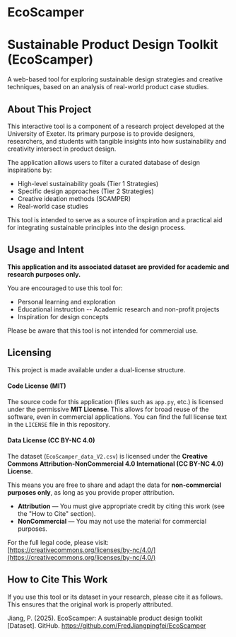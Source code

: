 # EcoScamper
# Sustainable Product Design Toolkit (EcoScamper)

A web-based tool for exploring sustainable design strategies and creative techniques, based on an analysis of real-world product case studies.

## About This Project

This interactive tool is a component of a research project developed at the University of Exeter. Its primary purpose is to provide designers, researchers, and students with tangible insights into how sustainability and creativity intersect in product design.

The application allows users to filter a curated database of design inspirations by:
-   High-level sustainability goals (Tier 1 Strategies)
-   Specific design approaches (Tier 2 Strategies)
-   Creative ideation methods (SCAMPER)
-   Real-world case studies

This tool is intended to serve as a source of inspiration and a practical aid for integrating sustainable principles into the design process.

## Usage and Intent

**This application and its associated dataset are provided for academic and research purposes only.**

You are encouraged to use this tool for:
-   Personal learning and exploration
-   Educational instruction
--   Academic research and non-profit projects
-   Inspiration for design concepts

Please be aware that this tool is not intended for commercial use.

## Licensing

This project is made available under a dual-license structure.

#### Code License (MIT)

The source code for this application (files such as `app.py`, etc.) is licensed under the permissive **MIT License**. This allows for broad reuse of the software, even in commercial applications. You can find the full license text in the `LICENSE` file in this repository.

#### Data License (CC BY-NC 4.0)

The dataset (`EcoScamper_data_V2.csv`) is licensed under the **Creative Commons Attribution-NonCommercial 4.0 International (CC BY-NC 4.0) License**.

This means you are free to share and adapt the data for **non-commercial purposes only**, as long as you provide proper attribution.

-   **Attribution** — You must give appropriate credit by citing this work (see the "How to Cite" section).
-   **NonCommercial** — You may not use the material for commercial purposes.

For the full legal code, please visit: [https://creativecommons.org/licenses/by-nc/4.0/](https://creativecommons.org/licenses/by-nc/4.0/)

## How to Cite This Work

If you use this tool or its dataset in your research, please cite it as follows. This ensures that the original work is properly attributed.

Jiang, P. (2025). EcoScamper: A sustainable product design toolkit [Dataset]. GitHub. https://github.com/FredJiangpingfei/EcoScamper

